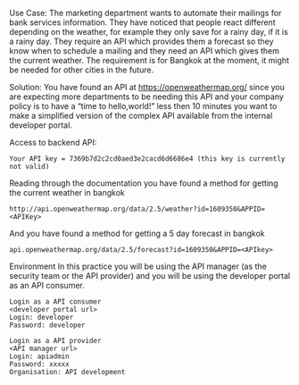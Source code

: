 Use Case:
The marketing department wants to automate their mailings for bank services information. They have noticed that people react different depending on the weather, for example they only save for a rainy day, if it is a rainy day. They require an API which provides them a forecast so they know when to schedule a mailing and they need an API which gives them the current weather. The requirement is for Bangkok at the moment, it might be needed for other cities in the future.

Solution:
You have found an API at https://openweathermap.org/ since you are expecting more departments to be needing this API and your company policy is to have a “time to hello,world!” less then 10 minutes you want to make a simplified version of the complex API available from the internal developer portal. 

Access to backend API:
```
Your API key = 7369b7d2c2cd0aed3e2cacd6d6686e4 (this key is currently not valid)
```


Reading through the documentation you have found a method for getting the current weather in bangkok


```
http://api.openweathermap.org/data/2.5/weather?id=1609350&APPID=<APIKey>
```

And you have found a method for getting a 5 day forecast in bangkok

```
api.openweathermap.org/data/2.5/forecast?id=1609350&APPID=<APIkey>
```

Environment
In this practice you will be using the API manager (as the security team or the API provider) and you will be using the developer portal as an API consumer.

```
Login as a API consumer 
<developer portal url>
Login: developer 
Password: developer

Login as a API provider
<API manager url>
Login: apiadmin
Password: xxxxx
Organisation: API development
```




